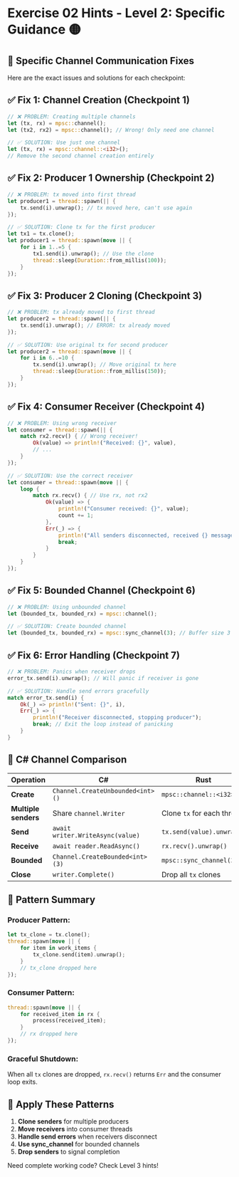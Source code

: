 # Exercise 02 Hints - Level 2: Specific Guidance 🟡

## 🎯 Specific Channel Communication Fixes

Here are the exact issues and solutions for each checkpoint:

## ✅ Fix 1: Channel Creation (Checkpoint 1)

```rust
// ❌ PROBLEM: Creating multiple channels
let (tx, rx) = mpsc::channel();
let (tx2, rx2) = mpsc::channel(); // Wrong! Only need one channel

// ✅ SOLUTION: Use just one channel
let (tx, rx) = mpsc::channel::<i32>();
// Remove the second channel creation entirely
```

## ✅ Fix 2: Producer 1 Ownership (Checkpoint 2)

```rust
// ❌ PROBLEM: tx moved into first thread
let producer1 = thread::spawn(|| {
    tx.send(i).unwrap(); // tx moved here, can't use again
});

// ✅ SOLUTION: Clone tx for the first producer
let tx1 = tx.clone();
let producer1 = thread::spawn(move || {
    for i in 1..=5 {
        tx1.send(i).unwrap(); // Use the clone
        thread::sleep(Duration::from_millis(100));
    }
});
```

## ✅ Fix 3: Producer 2 Cloning (Checkpoint 3)

```rust
// ❌ PROBLEM: tx already moved to first thread
let producer2 = thread::spawn(|| {
    tx.send(i).unwrap(); // ERROR: tx already moved
});

// ✅ SOLUTION: Use original tx for second producer  
let producer2 = thread::spawn(move || {
    for i in 6..=10 {
        tx.send(i).unwrap(); // Move original tx here
        thread::sleep(Duration::from_millis(150));
    }
});
```

## ✅ Fix 4: Consumer Receiver (Checkpoint 4)

```rust
// ❌ PROBLEM: Using wrong receiver
let consumer = thread::spawn(|| {
    match rx2.recv() { // Wrong receiver!
        Ok(value) => println!("Received: {}", value),
        // ...
    }
});

// ✅ SOLUTION: Use the correct receiver
let consumer = thread::spawn(move || {
    loop {
        match rx.recv() { // Use rx, not rx2
            Ok(value) => {
                println!("Consumer received: {}", value);
                count += 1;
            },
            Err(_) => {
                println!("All senders disconnected, received {} messages", count);
                break;
            }
        }
    }
});
```

## ✅ Fix 5: Bounded Channel (Checkpoint 6)

```rust
// ❌ PROBLEM: Using unbounded channel
let (bounded_tx, bounded_rx) = mpsc::channel();

// ✅ SOLUTION: Create bounded channel
let (bounded_tx, bounded_rx) = mpsc::sync_channel(3); // Buffer size 3
```

## ✅ Fix 6: Error Handling (Checkpoint 7)

```rust
// ❌ PROBLEM: Panics when receiver drops
error_tx.send(i).unwrap(); // Will panic if receiver is gone

// ✅ SOLUTION: Handle send errors gracefully
match error_tx.send(i) {
    Ok(_) => println!("Sent: {}", i),
    Err(_) => {
        println!("Receiver disconnected, stopping producer");
        break; // Exit the loop instead of panicking
    }
}
```

## 🎯 C# Channel Comparison

| **Operation** | **C#** | **Rust** |
|---------------|---------|----------|
| **Create** | `Channel.CreateUnbounded<int>()` | `mpsc::channel::<i32>()` |
| **Multiple senders** | Share `channel.Writer` | Clone `tx` for each thread |
| **Send** | `await writer.WriteAsync(value)` | `tx.send(value).unwrap()` |
| **Receive** | `await reader.ReadAsync()` | `rx.recv().unwrap()` |
| **Bounded** | `Channel.CreateBounded<int>(3)` | `mpsc::sync_channel(3)` |
| **Close** | `writer.Complete()` | Drop all `tx` clones |

## 🔄 Pattern Summary

### Producer Pattern:
```rust
let tx_clone = tx.clone();
thread::spawn(move || {
    for item in work_items {
        tx_clone.send(item).unwrap();
    }
    // tx_clone dropped here
});
```

### Consumer Pattern:
```rust
thread::spawn(move || {
    for received_item in rx {
        process(received_item);
    }
    // rx dropped here
});
```

### Graceful Shutdown:
When all `tx` clones are dropped, `rx.recv()` returns `Err` and the consumer loop exits.

## 🎯 Apply These Patterns

1. **Clone senders** for multiple producers
2. **Move receivers** into consumer threads  
3. **Handle send errors** when receivers disconnect
4. **Use sync_channel** for bounded channels
5. **Drop senders** to signal completion

Need complete working code? Check Level 3 hints!